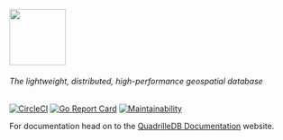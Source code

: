 <img src="https://quadrille.io/img/quadrille_600x315.png" height=100></img>

###### The lightweight, distributed, high-performance geospatial database

[![CircleCI](https://dl.circleci.com/status-badge/img/gh/quadrille/quadrille/tree/master.svg?style=shield)](https://dl.circleci.com/status-badge/redirect/gh/quadrille/quadrille/tree/master) [![Go Report Card](https://goreportcard.com/badge/github.com/quadrille/quadrille)](https://goreportcard.com/report/github.com/quadrille/quadrille) [![Maintainability](https://api.codeclimate.com/v1/badges/ffb842f48ebf001d1380/maintainability)](https://codeclimate.com/github/quadrille/quadrille/maintainability)

For documentation head on to the [QuadrilleDB Documentation](https://quadrille.io "QuadrilleDB Documentation") website.
